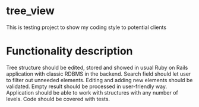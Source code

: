 tree_view
=========

This is testing project to show my coding style to potential clients


Functionality description
=========================

Tree structure should be edited, stored and showed in usual Ruby on Rails application with classic RDBMS in the backend. Search field should let user to filter out unneeded elements. Editing and adding new elements should be validated. Empty result should be processed in user-friendly way. Application should be able to work with structures with any number of levels. Code should be covered with tests.
